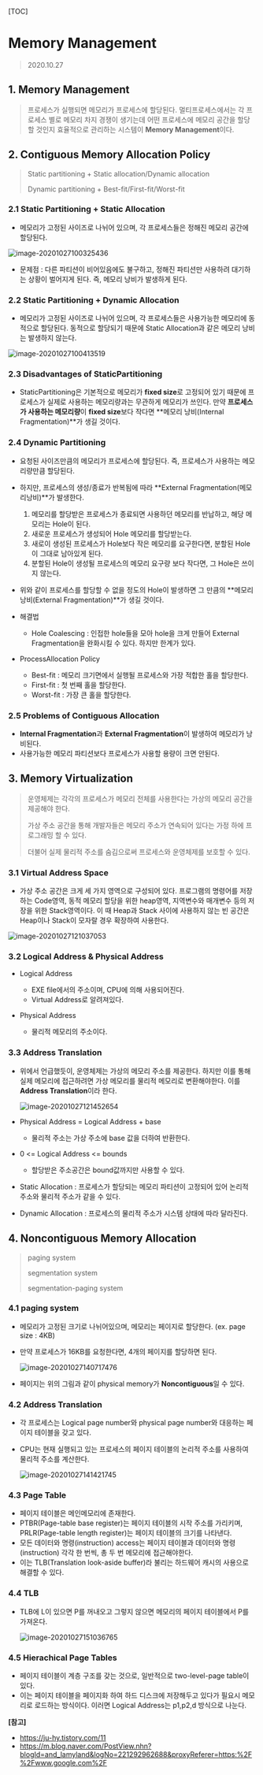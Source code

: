 [TOC]

# Memory Management

> 2020.10.27



## 1. Memory Management

> 프로세스가 실행되면 메모리가 프로세스에 할당된다. 멀티프로세스에서는 각 프로세스 별로 메모리 차지 경쟁이 생기는데 어떤 프로세스에 메모리 공간을 할당할 것인지 효율적으로 관리하는 시스템이 **Memory Management**이다.



## 2. Contiguous Memory Allocation Policy

> Static partitioning + Static allocation/Dynamic allocation
>
> Dynamic partitioning + Best-fit/First-fit/Worst-fit



### 2.1 Static Partitioning + Static Allocation

- 메모리가 고정된 사이즈로 나뉘어 있으며, 각 프로세스들은 정해진 메모리 공간에 할당된다. 

![image-20201027100325436](img\StaticPartitinoningStaticAllocation.png)

- 문제점 : 다른 파티션이 비어있음에도 불구하고, 정해진 파티션만 사용하려 대기하는 상황이 벌어지게 된다. 즉, 메모리 낭비가 발생하게 된다.



### 2.2 Static Partitioning + Dynamic Allocation

- 메모리가 고정된 사이즈로 나뉘어 있으며, 각 프로세스들은 사용가능한 메모리에 동적으로 할당된다. 동적으로 할당되기 때문에 Static Allocation과 같은 메모리 낭비는 발생하지 않는다.

![image-20201027100413519](C:\Users\aclass\Desktop\kjh\ComputerScience\OS\img\StaticPartitioningDynamicAllocation.png)



### 2.3 Disadvantages of StaticPartitioning

- StaticPartitioning은 기본적으로 메모리가 **fixed size**로 고정되어 있기 때문에 프로세스가 실제로 사용하는 메모리량과는 무관하게 메모리가 쓰인다. 만약 **프로세스가 사용하는 메모리량**이 **fixed size**보다 작다면 **메모리 낭비(Internal Fragmentation)**가 생길 것이다.



### 2.4 Dynamic Partitioning

- 요청된 사이즈만큼의 메모리가 프로세스에 할당된다. 즉, 프로세스가 사용하는 메모리량만큼 할당된다.
- 하지만, 프로세스의 생성/종료가 반복됨에 따라 **External Fragmentation(메모리낭비)**가 발생한다.
  1. 메모리를 할당받은 프로세스가 종료되면 사용하던 메모리를 반납하고, 해당 메모리는 Hole이 된다.
  2. 새로운 프로세스가 생성되어 Hole 메모리를 할당받는다.
  3. 새로이 생성된 프로세스가 Hole보다 작은 메모리를 요구한다면, 분할된 Hole이 그대로 남아있게 된다.
  4. 분할된 Hole이 생성될 프로세스의 메모리 요구량 보다 작다면, 그 Hole은 쓰이지 않는다.

- 위와 같이 프로세스를 할당할 수 없을 정도의 Hole이 발생하면 그 만큼의 **메모리 낭비(External Fragmentation)**가 생길 것이다.

- 해결법
  - Hole Coalescing : 인접한 hole들을 모아 hole을 크게 만들어 External Fragmentation을 완화시킬 수 있다. 하지만 한계가 있다.
- ProcessAllocation Policy
  - Best-fit : 메모리 크기면에서 실행될 프로세스와 가장 적합한 홀을 할당한다.
  - First-fit : 첫 번째 홀을 할당한다.
  - Worst-fit : 가장 큰 홀을 할당한다.



### 2.5 Problems of Contiguous Allocation

- **Internal Fragmentation**과 **External Fragmentation**이 발생하여 메모리가 낭비된다.
- 사용가능한 메모리 파티션보다 프로세스가 사용할 용량이 크면 안된다.



## 3. Memory Virtualization

> 운영체제는 각각의 프로세스가 메모리 전체를 사용한다는 가상의 메모리 공간을 제공해야 한다.
>
> 가상 주소 공간을 통해 개발자들은 메모리 주소가 연속되어 있다는 가정 하에 프로그래밍 할 수 있다.
>
> 더불어 실제 물리적 주소를 숨김으로써 프로세스와 운영체제를 보호할 수 있다.



### 3.1 Virtual Address Space

- 가상 주소 공간은 크게 세 가지 영역으로 구성되어 있다. 프로그램의 명령어를 저장하는 Code영역, 동적 메모리 할당을 위한 heap영역, 지역변수와 매개변수 등의 저장을 위한 Stack영역이다. 이 때 Heap과 Stack 사이에 사용하지 않는 빈 공간은 Heap이나 Stack이 모자랄 경우 확장하여 사용한다.

 ![image-20201027121037053](img\VirtualAddressSpace.jpg)

### 3.2 Logical Address & Physical Address

- Logical Address
  - EXE file에서의 주소이며, CPU에 의해 사용되어진다.
  - Virtual Address로 알려져있다.

- Physical Address
  - 물리적 메모리의 주소이다.



### 3.3 Address Translation

- 위에서 언급했듯이, 운영체제는 가상의 메모리 주소를 제공한다. 하지만 이를 통해 실제 메모리에 접근하려면 가상 메모리를 물리적 메모리로 변환해야한다. 이를 **Address Translation**이라 한다.

  ![image-20201027121452654](img\AddressTranslation.jpg)

- Physical Address = Logical Address + base

  - 물리적 주소는 가상 주소에 base 값을 더하여 반환한다.

- 0 <= Logical Address <= bounds

  - 할당받은 주소공간은 bound값까지만 사용할 수 있다.

- Static Allocation : 프로세스가 할당되는 메모리 파티션이 고정되어 있어 논리적 주소와 물리적 주소가 같을 수 있다.
- Dynamic Allocation : 프로세스의 물리적 주소가 시스템 상태에 따라 달라진다.



## 4. Noncontiguous Memory Allocation

> paging system
>
> segmentation system
>
> segmentation-paging system



### 4.1 paging system

- 메모리가 고정된 크기로 나뉘어있으며, 메모리는 페이지로 할당한다. (ex. page size : 4KB)

- 만약 프로세스가 16KB를 요청한다면, 4개의 페이지를 할당하면 된다.

  ![image-20201027140717476](img\pagingSystem.jpg)

- 페이지는 위의 그림과 같이 physical memory가 **Noncontiguous**일 수 있다.



### 4.2 Address Translation

- 각 프로세스는 Logical page number와 physical page number와 대응하는 페이지 테이블을 갖고 있다.

- CPU는 현재 실행되고 있는 프로세스의 페이지 테이블의 논리적 주소를 사용하여 물리적 주소를 계산한다.

  ![image-20201027141421745](C:\Users\aclass\Desktop\kjh\ComputerScience\OS\img\pagingSystem2.jpg)

### 4.3 Page Table

- 페이지 테이블은 메인메모리에 존재한다.
- PTBR(Page-table base register)는 페이지 테이블의 시작 주소를 가리키며, PRLR(Page-table length register)는 페이지 테이블의 크기를 나타낸다.
- 모든 데이터와 명령(instruction) access는 페이지 테이블과 데이터와 명령(instruction) 각각 한 번씩, 총 두 번 메모리에 접근해야한다.
- 이는 TLB(Translation look-aside buffer)라 불리는 하드웨어 캐시의 사용으로 해결할 수 있다.



### 4.4 TLB

- TLB에 L이 있으면 P를 꺼내오고 그렇지 않으면 메모리의 페이지 테이블에서 P를 가져온다.

  ![image-20201027151036765](img\TLB.jpg)

### 4.5 Hierachical Page Tables

- 페이지 테이블이 계층 구조를 갖는 것으로, 일반적으로 two-level-page table이 있다.
- 이는 페이지 테이블을 페이지화 하여 하드 디스크에 저장해두고 있다가 필요시 메모리로 로드하는 방식이다. 이러면 Logical Address는 p1,p2,d 방식으로 나눈다.



**[참고]**

- https://ju-hy.tistory.com/11
- https://m.blog.naver.com/PostView.nhn?blogId=and_lamyland&logNo=221292962688&proxyReferer=https:%2F%2Fwww.google.com%2F